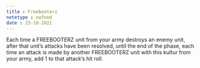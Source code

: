 ```yaml
---
title : Freebooterz
notetype : nofeed
date : 23-10-2021
---
```


Each time a FREEBOOTERZ unit from your army destroys an enemy unit, after that unit’s attacks have been resolved, until the end of the phase, each time an attack is made by another FREEBOOTERZ unit with this kultur from your army, add 1 to that attack’s hit roll.